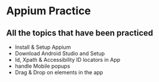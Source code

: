 # **Appium Practice**
## All the topics that have been practiced
- Install & Setup Appium
- Download Android Studio and Setup
- Id, Xpath & Accessibility ID locators in App
- handle Mobile popups
- Drag & Drop on elements in the app

